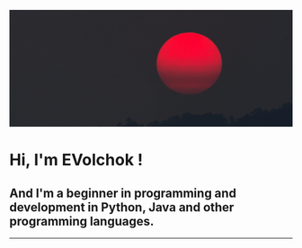 ![Header](https://github.com/EVolchok-off/EVolchok-off/blob/main/files/banner.jpg)

# Hi, I'm EVolchok !
## And I'm a beginner in programming and development in Python, Java and other programming languages.

---

